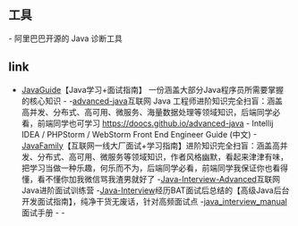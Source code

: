 


## 工具
-[](https://gitee.com/arthas/arthas) 阿里巴巴开源的 Java 诊断工具
## link
- [JavaGuide](https://github.com/Snailclimb/JavaGuide)【Java学习+面试指南】 一份涵盖大部分Java程序员所需要掌握的核心知识
-[](https://github.com/judasn/IntelliJ-IDEA-Tutorial)
-[advanced-java](https://github.com/doocs/advanced-java)互联网 Java 工程师进阶知识完全扫盲：涵盖高并发、分布式、高可用、微服务、海量数据处理等领域知识，后端同学必看，前端同学也可学习 https://doocs.github.io/advanced-java
-[](https://github.com/Damao/Intellij-IDEA-F2E) Intellij IDEA / PHPStorm / WebStorm Front End Engineer Guide (中文)
-[JavaFamily](https://github.com/AobingJava/JavaFamily)【互联网一线大厂面试+学习指南】进阶知识完全扫盲：涵盖高并发、分布式、高可用、微服务等领域知识，作者风格幽默，看起来津津有味，把学习当做一种乐趣，何乐而不为，后端同学必看，前端同学我保证你也看得懂，看不懂你加我微信骂我渣男就好了
-[Java-Interview-Advanced](https://github.com/shishan100/Java-Interview-Advanced)互联网Java进阶面试训练营
-[Java-Interview](https://github.com/xbox1994/Java-Interview)经历BAT面试后总结的【高级Java后台开发面试指南】，纯净干货无废话，针对高频面试点
-[java_interview_manual](https://github.com/guanzhenxing/java_interview_manual)面试手册
-[]()
-[]()